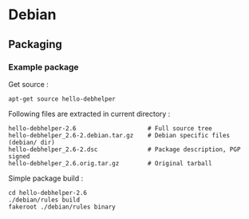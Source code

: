 # Debian #

## Packaging ##

### Example package

Get source :

~~~~~
apt-get source hello-debhelper
~~~~~

Following files are extracted in current directory :

~~~~~
hello-debhelper-2.6                    # Full source tree
hello-debhelper_2.6-2.debian.tar.gz    # Debian specific files (debian/ dir)
hello-debhelper_2.6-2.dsc              # Package description, PGP signed
hello-debhelper_2.6.orig.tar.gz        # Original tarball
~~~~~

Simple package build :

~~~~~
cd hello-debhelper-2.6
./debian/rules build
fakeroot ./debian/rules binary
~~~~~

